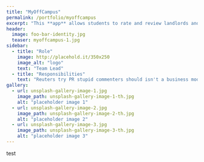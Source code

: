 ```yaml
---
title: "MyOffCampus"
permalink: /portfolio/myoffcampus
excerpt: "This **app** allows students to rate and review landlords and properties, search for somewhere they are thinking about living, or save a landlord or location they are interested in for later."
header:
  image: foo-bar-identity.jpg
  teaser: myoffcampus-1.jpg
sidebar:
  - title: "Role"
    image: http://placehold.it/350x250
    image_alt: "logo"
    text: "Team Lead"
  - title: "Responsibilities"
    text: "Reuters try PR stupid commenters should isn't a business model"
gallery:
  - url: unsplash-gallery-image-1.jpg
    image_path: unsplash-gallery-image-1-th.jpg
    alt: "placeholder image 1"
  - url: unsplash-gallery-image-2.jpg
    image_path: unsplash-gallery-image-2-th.jpg
    alt: "placeholder image 2"
  - url: unsplash-gallery-image-3.jpg
    image_path: unsplash-gallery-image-3-th.jpg
    alt: "placeholder image 3"
---
```


test
